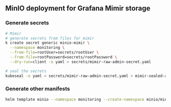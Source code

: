 ## MinIO deployment for Grafana Mimir storage

### Generate secrets
```sh
# Mimir
# generate secrets from files for mimir
k create secret generic minio-mimir \
  --namespace monitoring \
  --from-file=rootUser=secrets/rootUser \
  --from-file=rootPassword=secrets/rootPassword \
  --dry-run=client -o yaml > secrets/mimir-raw-admin-secret.yaml

# seal the secrets
kubeseal -o yaml < secrets/mimir-raw-admin-secret.yaml > mimir-sealed-admin-secret.yaml

```

### Generate other manifests
```sh
helm template minio --namespace monitoring --create-namespace minio/minio --values values.yaml > manifests.yaml
```
